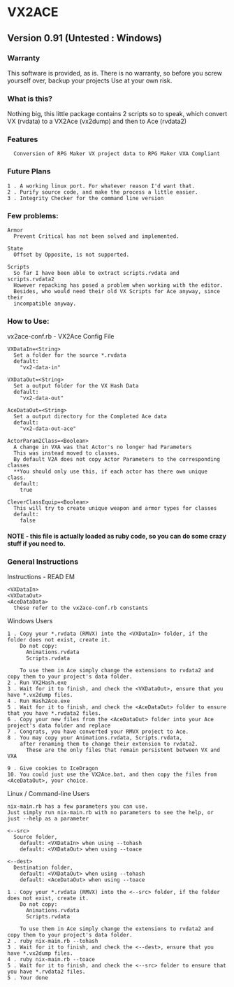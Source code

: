 VX2ACE
======

## Version 0.91 (Untested : Windows)

### Warranty
This software is provided, as is.
There is no warranty, so before you screw yourself over, backup your projects
Use at your own risk.

### What is this?
Nothing big, this little package contains 2 scripts so to speak, 
which convert VX (rvdata) to a VX2Ace (vx2dump) and then to Ace (rvdata2)

### Features
```
  Conversion of RPG Maker VX project data to RPG Maker VXA Compliant

```

### Future Plans
```
1 . A working linux port. For whatever reason I'd want that.
2 . Purify source code, and make the process a little easier.
3 . Integrity Checker for the command line version
```

### Few problems:
```
Armor
  Prevent Critical has not been solved and implemented.

State
  Offset by Opposite, is not supported.

Scripts
  So far I have been able to extract scripts.rvdata and scripts.rvdata2
  However repacking has posed a problem when working with the editor.
  Besides, who would need their old VX Scripts for Ace anyway, since their 
  incompatible anyway.
```  

### How to Use:
vx2ace-conf.rb - VX2Ace Config File
```
VXDataIn=<String>
  Set a folder for the source *.rvdata
  default:
    "vx2-data-in"

VXDataOut=<String>
  Set a output folder for the VX Hash Data
  default:
    "vx2-data-out"

AceDataOut=<String>
  Set a output directory for the Completed Ace data
  default:
    "vx2-data-out-ace"

ActorParam2Class=<Boolean>
  A change in VXA was that Actor's no longer had Parameters
  This was instead moved to classes.
  By default V2A does not copy Actor Parameters to the corresponding classes
  **You should only use this, if each actor has there own unique class.
  default:
    true

CleverClassEquip=<Boolean>
  This will try to create unique weapon and armor types for classes
  default:
    false
```
#### NOTE - this file is actually loaded as ruby code, so you can do some crazy stuff if you need to.

### General Instructions
Instructions - READ EM
```
<VXDataIn>  
<VXDataOut>
<AceDataData>  
  these refer to the vx2ace-conf.rb constants
```

Windows Users
```
1 . Copy your *.rvdata (RMVX) into the <VXDataIn> folder, if the folder does not exist, create it.
    Do not copy:
      Animations.rvdata
      Scripts.rvdata
     
    To use them in Ace simply change the extensions to rvdata2 and copy them to your project's data folder.
2 . Run VX2Hash.exe
3 . Wait for it to finish, and check the <VXDataOut>, ensure that you have *.vx2dump files.
4 . Run Hash2Ace.exe
5 . Wait for it to finish, and check the <AceDataOut> folder to ensure that you have *.rvdata2 files.
6 . Copy your new files from the <AceDataOut> folder into your Ace project's data folder and replace
7 . Congrats, you have converted your RMVX project to Ace.
8 . You may copy your Animations.rvdata, Scripts.rvdata,
    after renaming them to change their extension to rvdata2.
      These are the only files that remain persistent between VX and VXA
     
9 . Give cookies to IceDragon     
10. You could just use the VX2Ace.bat, and then copy the files from <AceDataOut>, your choice.
```

Linux / Command-line Users
```
nix-main.rb has a few parameters you can use.
Just simply run nix-main.rb with no parameters to see the help, or just --help as a parameter

<--src> 
  Source folder, 
    default: <VXDataIn> when using --tohash
    default: <VXDataOut> when using --toace

<--dest>
  Destination folder, 
    default: <VXDataOut> when using --tohash
    default: <AceDataOut> when using --toace 

1 . Copy your *.rvdata (RMVX) into the <--src> folder, if the folder does not exist, create it.
    Do not copy:
      Animations.rvdata
      Scripts.rvdata
     
    To use them in Ace simply change the extensions to rvdata2 and copy them to your project's data folder.
2 . ruby nix-main.rb --tohash
3 . Wait for it to finish, and check the <--dest>, ensure that you have *.vx2dump files.
4 . ruby nix-main.rb --toace
5 . Wait for it to finish, and check the <--src> folder to ensure that you have *.rvdata2 files.
5 . Your done
```
